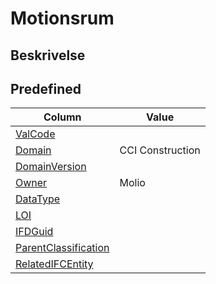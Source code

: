 # Motionsrum

## Beskrivelse

## Predefined

| Column                                                              | Value            |
| ------------------------------------------------------------------- | ---------------- |
| [ValCode](../../Attributes/ValCode.md)                              |                  |
| [Domain](../../Attributes/Domain.md)                                | CCI Construction |
| [DomainVersion](../../Attributes/DomainVersion.md)                  |                  |
| [Owner](../../Attributes/Owner.md)                                  | Molio            |
| [DataType](../../Attributes/DataType.md)                            |                  |
| [LOI](../../Attributes/LOI.md)                                      |                  |
| [IFDGuid](../../Attributes/IFDGuid.md)                              |                  |
| [ParentClassification](../../Attributes/IFCParentClassification.md) |                  |
| [RelatedIFCEntity](../../Attributes/RelatedIFCEntity.md)            |                  |
